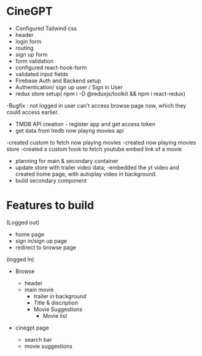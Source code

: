 # CineGPT

- Configured Tailwind css
- header
- login form
- routing
- sign up form
- form validation
- configured react-hook-form
- validated input fields
- Firebase Auth and Backend setup
- Authentication/ sign up user / Sign in User
- redux store setup( npm i -D @reduxjs/toolkit && npm i react-redux)

-Bugfix : not logged in user can't access browse page now, which they could access earlier.

- TMDB API creation - register app and get access token
- get data from tmdb now playng movies api
 
-created custom to fetch now playing movies
-created now playing movies store
-created a custom hook to fetch youtube embed link of a movie
- planning for main & secondary container
- update store with trailer video data;
-embedded the yt video and created home page, with autoplay video in background.
- build secondary component



# Features to build
(Logged out)
- home page
- sign in/sign up page
- redirect to browse page

(logged In)
- Browse
    - header
    - main movie 
        - trailer in background
        - Title & discription
        - Movie Suggestions
            - Movie list 


- cinegpt page
    - search bar
    - movie suggestions
        